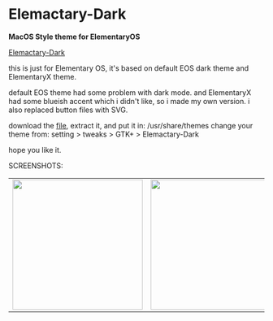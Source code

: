 # Elemactary-Dark
<b>MacOS Style theme for ElementaryOS</b>

[Elemactary-Dark](https://www.gnome-look.org/p/1406950/)

this is just for Elementary OS, it's based on default EOS dark theme and ElementaryX theme. 

default EOS theme had some problem with dark mode. and ElementaryX had some blueish accent which i didn't like, so i made my own version. i also replaced button files with SVG.

download the [file](https://github.com/saint-13/Elemactary-Dark/releases/download/Elemactary/Elemactary-Dark-v1.1.zip), extract it, and put it in: /usr/share/themes
change your theme from: setting > tweaks > GTK+ > Elemactary-Dark

hope you like it. 

SCREENSHOTS:

<table>
  <tr>
    <td>
      <img src="https://github.com/saint-13/Elemactary-Dark/blob/master/Screenshot/Screenshot%20from%202020-07-25%2023-35-14.png" width="256">
    </td>
    <td>
      <img src="https://github.com/saint-13/Elemactary-Dark/blob/master/Screenshot/Screenshot%20from%202020-07-25%2023-35-25.png" width="256">
    </td>
    <td>
      <img src="https://github.com/saint-13/Elemactary-Dark/blob/master/Screenshot/Screenshot%20from%202020-07-25%2023-35-36.png" width="256">
    </td>
    <td>
      <img src="https://github.com/saint-13/Elemactary-Dark/blob/master/Screenshot/Screenshot%20from%202020-07-26%2000-48-40.png" width="256">
    </td>
  </tr>
</table>
